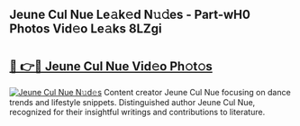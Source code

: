 ## Jeune Cul Nue Le𝚊k𝚎d N𝚞𝚍es - Part-wH0 Photos Vid𝚎o Le𝚊ks 8LZgi

# <h2><a href="http://fb6eix.evod.top/?m=Jeune+Cul+Nue">🔗 👉🔴 Jeune Cul Nue Vid𝚎o Ph𝚘t𝚘s</a></h2>

[![Jeune Cul Nue N𝚞d𝚎s](https://i.imgur.com/8V9OHl7.gif)](http://fb6eix.evod.top/?m=Jeune+Cul+Nue)
Content creator Jeune Cul Nue focusing on dance trends and lifestyle snippets. Distinguished author Jeune Cul Nue, recognized for their insightful writings and contributions to literature. 
